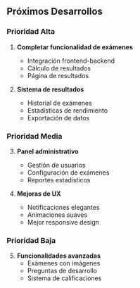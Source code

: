 ## Próximos Desarrollos

### Prioridad Alta
1. **Completar funcionalidad de exámenes**
   - Integración frontend-backend
   - Cálculo de resultados
   - Página de resultados

2. **Sistema de resultados**
   - Historial de exámenes
   - Estadísticas de rendimiento
   - Exportación de datos

### Prioridad Media
3. **Panel administrativo**
   - Gestión de usuarios
   - Configuración de exámenes
   - Reportes estadísticos

4. **Mejoras de UX**
   - Notificaciones elegantes
   - Animaciones suaves
   - Mejor responsive design

### Prioridad Baja
5. **Funcionalidades avanzadas**
   - Exámenes con imágenes
   - Preguntas de desarrollo
   - Sistema de calificaciones
